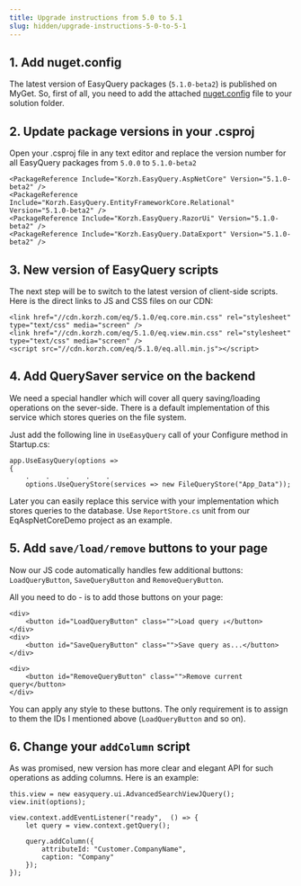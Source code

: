 ```yaml
---
title: Upgrade instructions from 5.0 to 5.1
slug: hidden/upgrade-instructions-5-0-to-5-1
---
```


## 1. Add nuget.config

The latest version of EasyQuery packages (`5.1.0-beta2`) is published on MyGet. 
So, first of all, you need to add the attached [nuget.config](https://korzh.com/static/nuget.zip)  file to your solution folder.

## 2. Update package versions in your .csproj
Open your .csproj file in any text editor and replace the version number for all EasyQuery packages from `5.0.0` to `5.1.0-beta2`

```
<PackageReference Include="Korzh.EasyQuery.AspNetCore" Version="5.1.0-beta2" />
<PackageReference Include="Korzh.EasyQuery.EntityFrameworkCore.Relational" Version="5.1.0-beta2" />
<PackageReference Include="Korzh.EasyQuery.RazorUi" Version="5.1.0-beta2" />
<PackageReference Include="Korzh.EasyQuery.DataExport" Version="5.1.0-beta2" />
```


## 3. New version of EasyQuery scripts
The next step will be to switch to the latest version of client-side scripts.
Here is the direct links to JS and CSS files on our CDN:

```
<link href="//cdn.korzh.com/eq/5.1.0/eq.core.min.css" rel="stylesheet" type="text/css" media="screen" />
<link href="//cdn.korzh.com/eq/5.1.0/eq.view.min.css" rel="stylesheet" type="text/css" media="screen" />
<script src="//cdn.korzh.com/eq/5.1.0/eq.all.min.js"></script>
```

## 4. Add QuerySaver service on the backend

We need a special handler which will cover all query saving/loading operations on the sever-side.
There is a default implementation of this service which stores queries on the file system. 

Just add the following line in `UseEasyQuery` call of your Configure method in Startup.cs: 

```
app.UseEasyQuery(options =>
{
    .    .    .    .    .
	options.UseQueryStore(services => new FileQueryStore("App_Data"));
```

Later you can easily replace this service with your implementation which stores queries to the database.
Use `ReportStore.cs` unit from our EqAspNetCoreDemo project as an example.


## 5. Add `save/load/remove` buttons to your page

Now our JS code automatically handles few additional buttons: `LoadQueryButton`, `SaveQueryButton` and `RemoveQueryButton`.

All you need to do - is to add those buttons on your page:

```
<div>
	<button id="LoadQueryButton" class="">Load query ↓</button>
</div>
<div>
	<button id="SaveQueryButton" class="">Save query as...</button>
</div>

<div>
	<button id="RemoveQueryButton" class="">Remove current query</button>
</div>
```

You can apply any style to these buttons. The only requirement is to assign to them the IDs I mentioned above (`LoadQueryButton` and so on).


## 6. Change your `addColumn` script

As was promised, new version has more clear and elegant API for such operations as adding columns.
Here is an example:

```
this.view = new easyquery.ui.AdvancedSearchViewJQuery();
view.init(options);

view.context.addEventListener("ready",  () => {
	let query = view.context.getQuery();

	query.addColumn({
		attributeId: "Customer.CompanyName",
		caption: "Company"
	});
});
```